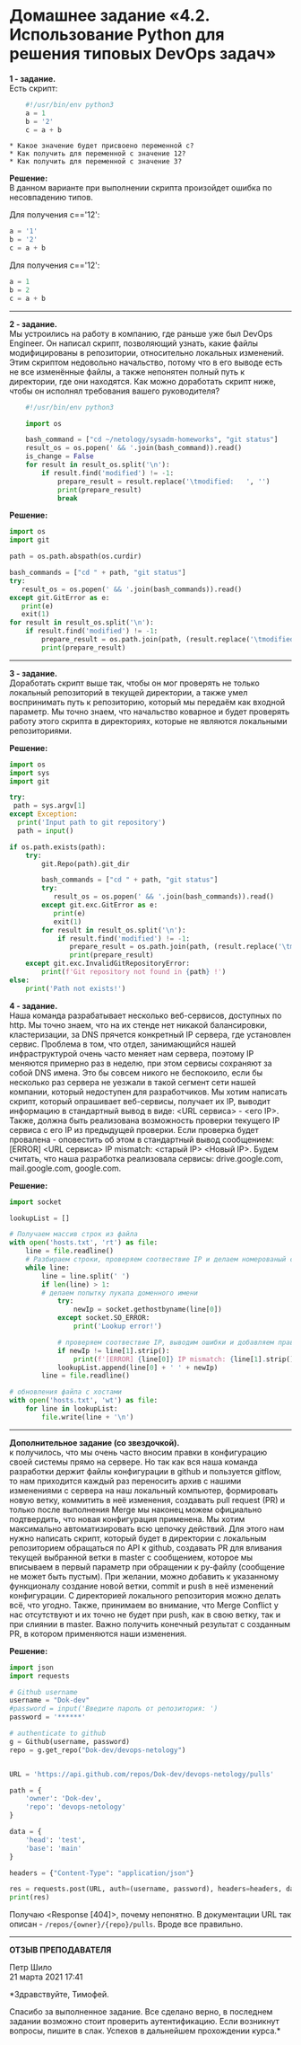 # Домашнее задание «4.2. Использование Python для решения типовых DevOps задач»

**1 - задание.**    
Есть скрипт:    
```python
    #!/usr/bin/env python3
	a = 1
	b = '2'
	c = a + b
```
	* Какое значение будет присвоено переменной c?
	* Как получить для переменной c значение 12?
	* Как получить для переменной c значение 3?
	
**Решение:**    
В данном варианте при выполнении скрипта произойдет ошибка по несовпадению типов.    

Для получения c=='12':    
```python
a = '1'
b = '2'
c = a + b
```
Для получения c=='12':    
```python
a = 1
b = 2
c = a + b
```

---

**2 - задание.**    
Мы устроились на работу в компанию, где раньше уже был DevOps Engineer. Он написал скрипт, позволяющий узнать, какие файлы модифицированы в репозитории, относительно локальных изменений. Этим скриптом недовольно начальство, потому что в его выводе есть не все изменённые файлы, а также непонятен полный путь к директории, где они находятся. Как можно доработать скрипт ниже, чтобы он исполнял требования вашего руководителя?

```python
    #!/usr/bin/env python3

    import os

	bash_command = ["cd ~/netology/sysadm-homeworks", "git status"]
	result_os = os.popen(' && '.join(bash_command)).read()
    is_change = False
	for result in result_os.split('\n'):
        if result.find('modified') != -1:
            prepare_result = result.replace('\tmodified:   ', '')
            print(prepare_result)
            break

```

**Решение:**    
```python
import os
import git

path = os.path.abspath(os.curdir)

bash_commands = ["cd " + path, "git status"]
try:
   result_os = os.popen(' && '.join(bash_commands)).read()
except git.GitError as e:
   print(e)
   exit(1)
for result in result_os.split('\n'):
    if result.find('modified') != -1:
        prepare_result = os.path.join(path, (result.replace('\tmodified:   ', '')))
        print(prepare_result)
```

---

**3 - задание.**    
Доработать скрипт выше так, чтобы он мог проверять не только локальный репозиторий в текущей директории, а также умел воспринимать путь к репозиторию, который мы передаём как входной параметр. Мы точно знаем, что начальство коварное и будет проверять работу этого скрипта в директориях, которые не являются локальными репозиториями.

**Решение:**    
```python
import os
import sys
import git

try:
 path = sys.argv[1]
except Exception:
  print('Input path to git repository')
  path = input()

if os.path.exists(path):
    try:
        git.Repo(path).git_dir

        bash_commands = ["cd " + path, "git status"]
        try:
           result_os = os.popen(' && '.join(bash_commands)).read()
        except git.exc.GitError as e:
           print(e)
           exit(1)
        for result in result_os.split('\n'):
            if result.find('modified') != -1:
               prepare_result = os.path.join(path, (result.replace('\tmodified:   ', '')))
               print(prepare_result)
    except git.exc.InvalidGitRepositoryError:
        print(f'Git repository not found in {path} !')
else:
    print('Path not exists!')
```

**4 - задание.**    
Наша команда разрабатывает несколько веб-сервисов, доступных по http. Мы точно знаем, что на их стенде нет никакой балансировки, кластеризации, за DNS прячется конкретный IP сервера, где установлен сервис. Проблема в том, что отдел, занимающийся нашей инфраструктурой очень часто меняет нам сервера, поэтому IP меняются примерно раз в неделю, при этом сервисы сохраняют за собой DNS имена. Это бы совсем никого не беспокоило, если бы несколько раз сервера не уезжали в такой сегмент сети нашей компании, который недоступен для разработчиков. Мы хотим написать скрипт, который опрашивает веб-сервисы, получает их IP, выводит информацию в стандартный вывод в виде: <URL сервиса> - <его IP>. Также, должна быть реализована возможность проверки текущего IP сервиса c его IP из предыдущей проверки. Если проверка будет провалена - оповестить об этом в стандартный вывод сообщением: [ERROR] <URL сервиса> IP mismatch: <старый IP> <Новый IP>. Будем считать, что наша разработка реализовала сервисы: drive.google.com, mail.google.com, google.com.

**Решение:**    
```python
import socket

lookupList = []

# Получаем массив строк из файла
with open('hosts.txt', 'rt') as file:
    line = file.readline()
    # Разбираем строки, проверяем соотвествие IP и делаем номерованый словарь из хостов с ip
    while line:
        line = line.split(' ')
        if len(line) > 1:
        # делаем попытку лукапа доменного имени
            try:
                newIp = socket.gethostbyname(line[0])
            except socket.SO_ERROR:
                print('Lookup error!')

            # проверяем соотвествие IP, выводим ошибки и добавляем правильный вариант в список
            if newIp != line[1].strip():
                print(f'[ERROR] {line[0]} IP mismatch: {line[1].strip()} {newIp}')
            lookupList.append(line[0] + ' ' + newIp)
        line = file.readline()

# обновления файла с хостами
with open('hosts.txt', 'wt') as file:
    for line in lookupList:
        file.write(line + '\n')
```

---

**Дополнительное задание (со звездочкой).**    
к получилось, что мы очень часто вносим правки в конфигурацию своей системы прямо на сервере. Но так как вся наша команда разработки держит файлы конфигурации в github и пользуется gitflow, то нам приходится каждый раз переносить архив с нашими изменениями с сервера на наш локальный компьютер, формировать новую ветку, коммитить в неё изменения, создавать pull request (PR) и только после выполнения Merge мы наконец можем официально подтвердить, что новая конфигурация применена. Мы хотим максимально автоматизировать всю цепочку действий. Для этого нам нужно написать скрипт, который будет в директории с локальным репозиторием обращаться по API к github, создавать PR для вливания текущей выбранной ветки в master с сообщением, которое мы вписываем в первый параметр при обращении к py-файлу (сообщение не может быть пустым). При желании, можно добавить к указанному функционалу создание новой ветки, commit и push в неё изменений конфигурации. С директорией локального репозитория можно делать всё, что угодно. Также, принимаем во внимание, что Merge Conflict у нас отсутствуют и их точно не будет при push, как в свою ветку, так и при слиянии в master. Важно получить конечный результат с созданным PR, в котором применяются наши изменения. 

**Решение:**    
```python
import json
import requests

# Github username
username = "Dok-dev"
#password = input('Введите пароль от репозитория: ')
password = '******'

# authenticate to github
g = Github(username, password)
repo = g.get_repo("Dok-dev/devops-netology")


URL = 'https://api.github.com/repos/Dok-dev/devops-netology/pulls'

path = {
    'owner': 'Dok-dev',
    'repo': 'devops-netology'
}

data = {
    'head': 'test',
    'base': 'main'
}

headers = {"Content-Type": "application/json"}

res = requests.post(URL, auth=(username, password), headers=headers, data=json.dumps(data), json=json)
print(res)
```
Получаю <Response [404]>, почему непонятно. В документации URL так описан - `/repos/{owner}/{repo}/pulls`. Вроде все правильно.

---

**ОТЗЫВ ПРЕПОДАВАТЕЛЯ**

Петр Шило    
21 марта 2021 17:41

*Здравствуйте, Тимофей.

Спасибо за выполненное задание. Все сделано верно, в последнем задании возможно стоит проверить аутентификацию. Если возникнут вопросы, пишите в слак. Успехов в дальнейшем прохождении курса.*
